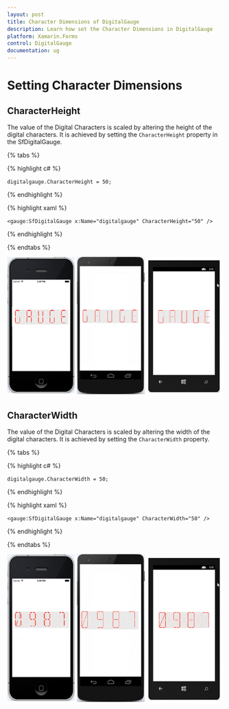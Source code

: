 ```yaml
---
layout: post
title: Character Dimensions of DigitalGauge
description: Learn how set the Character Dimensions in DigitalGauge
platform: Xamarin.Forms
control: DigitalGauge
documentation: ug
---
```


# Setting Character Dimensions

## CharacterHeight

The value of the Digital Characters is scaled by altering the height of the digital characters. It is achieved by setting the `CharacterHeight` property in the SfDigitalGauge.

{% tabs %}

{% highlight c# %}

	digitalgauge.CharacterHeight = 50;

{% endhighlight  %}

{% highlight xaml %}

	<gauge:SfDigitalGauge x:Name="digitalgauge" CharacterHeight="50" />

{% endhighlight %}

{% endtabs %}

![](Getting-Started_images/characterheight.png)

## CharacterWidth

The value of the Digital Characters is scaled by altering the width of the digital characters. It is achieved by setting the `CharacterWidth` property.

{% tabs %}

{% highlight c# %}

	digitalgauge.CharacterWidth = 50;

{% endhighlight %}

{% highlight xaml %}

	<gauge:SfDigitalGauge x:Name="digitalgauge" CharacterWidth="50" />

{% endhighlight %}

{% endtabs %}


![](Getting-Started_images/characterwidth.png)
